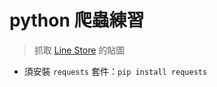 # python 爬蟲練習

> 抓取 [Line Store](https://store.line.me/home/zh-Hant) 的貼圖

* 須安裝 `requests` 套件：`pip install requests`
